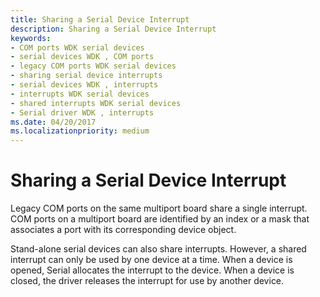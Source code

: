 ```yaml
---
title: Sharing a Serial Device Interrupt
description: Sharing a Serial Device Interrupt
keywords:
- COM ports WDK serial devices
- serial devices WDK , COM ports
- legacy COM ports WDK serial devices
- sharing serial device interrupts
- serial devices WDK , interrupts
- interrupts WDK serial devices
- shared interrupts WDK serial devices
- Serial driver WDK , interrupts
ms.date: 04/20/2017
ms.localizationpriority: medium
---
```


# Sharing a Serial Device Interrupt





Legacy COM ports on the same multiport board share a single interrupt. COM ports on a multiport board are identified by an index or a mask that associates a port with its corresponding device object.

Stand-alone serial devices can also share interrupts. However, a shared interrupt can only be used by one device at a time. When a device is opened, Serial allocates the interrupt to the device. When a device is closed, the driver releases the interrupt for use by another device.

 

 




